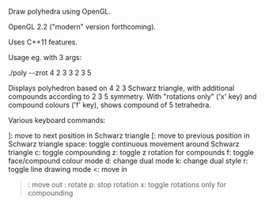 Draw polyhedra using OpenGL.

OpenGL 2.2 ("modern" version forthcoming).

Uses C++11 features.

Usage eg. with 3 args:

./poly --zrot 4 2 3 3 2 3 5

Displays polyhedron based on 4 2 3 Schwarz triangle, with additional compounds according to 2 3 5 symmetry. With "rotations only" ('x' key) and compound colours ('f' key), shows compound of 5 tetrahedra.

Various keyboard commands:

]: move to next position in Schwarz triangle
[: move to previous position in Schwarz triangle
space: toggle continuous movement around Schwarz triangle
c: toggle compounding
z: toggle z rotation for compounds
f: toggle face/compound colour mode
d: change dual mode
k: change dual style
r: toggle line drawing mode
<: move in
>: move out
<arrow keys>: rotate
p: stop rotation
x: toggle rotations only for compounding


